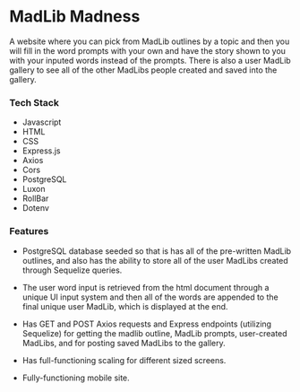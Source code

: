 # MadLib Madness

A website where you can pick from MadLib outlines by a topic and then you will fill in the word prompts with your own and have the story shown to you with your inputed words instead of the prompts. There is also a user MadLib gallery to see all of the other MadLibs people created and saved into the gallery.

### Tech Stack

- Javascript
- HTML
- CSS
- Express.js
- Axios
- Cors
- PostgreSQL
- Luxon
- RollBar
- Dotenv

### Features

- PostgreSQL database seeded so that is has all of the pre-written MadLib outlines, and also has the ability to store all of the user MadLibs created through Sequelize queries.

- The user word input is retrieved from the html document through a unique UI input system and then all of the words are appended to the final unique user MadLib, which is displayed at the end. 

- Has GET and POST Axios requests and Express endpoints (utilizing Sequelize) for getting the madlib outline, MadLib prompts, user-created MadLibs, and for posting saved MadLibs to the gallery.

- Has full-functioning scaling for different sized screens.

- Fully-functioning mobile site.